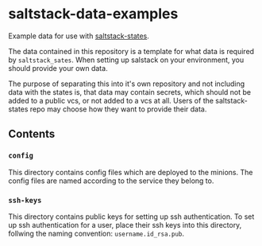 # saltstack-data-examples

Example data for use with [saltstack-states](https://github.com/strangedev/saltstack-states).

The data contained in this repository is a template for what data is required by `saltstack_sates`.
When setting up salstack on your environment, you should provide your own data.

The purpose of separating this into it's own repository and not including data with the states is, that data
may contain secrets, which should not be added to a public vcs, or not added to a vcs at all. Users of the
saltstack-states repo may choose how they want to provide their data.

## Contents

### `config`

This directory contains config files which are deployed to the minions. The config files are named according
to the service they belong to.


### `ssh-keys`

This directory contains public keys for setting up ssh authentication. To set up ssh authentication for a user,
place their ssh keys into this directory, follwing the naming convention: `username.id_rsa.pub`.
